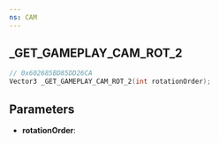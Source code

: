 ```yaml
---
ns: CAM
---
```

## _GET_GAMEPLAY_CAM_ROT_2

```c
// 0x602685BD85DD26CA
Vector3 _GET_GAMEPLAY_CAM_ROT_2(int rotationOrder);
```

## Parameters
* **rotationOrder**:
